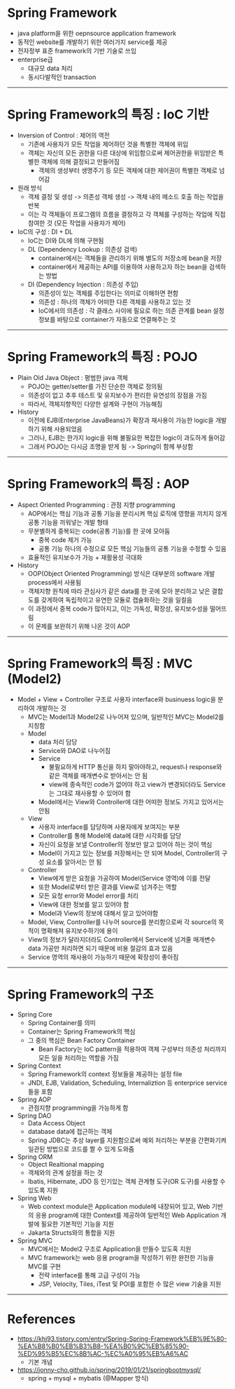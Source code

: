 # Spring Framework
- java platform을 위한 oepnsource application framework
- 동적인 website를 개발하기 위한 여러가지 service를 제공
- 전자정부 표준 framework의 기반 기술로 쓰임
- enterprise급
	- 대규모 data 처리
	- 동시다발적인 transaction
---




# Spring Framework의 특징 : IoC 기반
- Inversion of Control : 제어의 역전
	- 기존에 사용자가 모든 작업을 제어하던 것을 특별한 객체에 위임
	- 객체는 자신의 모든 권한을 다른 대상에 위임함으로써 제어권한을 위임받은 특별한 객체에 의해 결정되고 만들어짐
		- 객체의 생성부터 생명주기 등 모든 객체에 대한 제어권이 특별한 객체로 넘어감
- 원래 방식
	- 객체 결정 및 생성 -> 의존성 객체 생성 -> 객채 내의 메소드 호출 하는 작업을 반복
	- 이는 각 객체들이 프로그램의 흐름을 결정하고 각 객체를 구성하는 작업에 직접 참여한 것 (모든 작업을 사용자가 제어)
- IoC의 구성 : DI + DL
	- IoC는 DI와 DL에 의해 구현됨
	- DL (Dependency Lookup : 의존성 검색)
		- container에서는 객체들을 관리하기 위해 별도의 저장소에 bean을 저장
		- container에서 제공하는 API를 이용하여 사용하고자 하는 bean을 검색하는 방법
	- DI (Dependency Injection : 의존성 주입)
		- 의존성이 있는 객체를 주입한다는 의미로 이해하면 편함
		- 의존성 : 하나의 객체가 어떠한 다른 객체를 사용하고 있는 것
		- IoC에서의 의존성 : 각 클래스 사이에 필요로 하는 의존 관계를 bean 설정 정보를 바탕으로 container가 자동으로 연결해주는 것
---




# Spring Framework의 특징 : POJO
- Plain Old Java Object : 평범한 java 객체
	- POJO는 getter/setter를 가진 단순한 객체로 정의됨
	- 의존성이 없고 추후 테스트 및 유지보수가 편리한 유연성의 장점을 가짐
	- 따라서, 객체지향적인 다양한 설계와 구현이 가능해짐
- History
	- 이전에 EJB(Enterprise JavaBeans)가 확장과 재사용이 가능한 logic을 개발하기 위해 사용되었음
	- 그러나, EJB는 한가지 logic을 위해 불필요한 복잡한 logic이 과도하게 들어감
	- 그래서 POJO는 다시금 조명을 받게 됨 -> Spring이 함께 부상함
---




# Spring Framework의 특징 : AOP
- Aspect Oriented Programming : 관점 지향 programming
	- AOP에서는 핵심 기능과 공통 기능을 분리시켜 핵심 로직에 영향을 끼치지 않게 공통 기능을 끼워넣는 개발 형태
	- 무분별하게 중복되는 code(공통 기능)를 한 곳에 모아둠
		- 중복 code 제거 가능
		- 공통 기능 하나의 수정으로 모든 핵심 기능들의 공통 기능을 수정할 수 있음
	- 효율적인 유지보수가 가능 + 재활용성 극대화
- History
	- OOP(Object Oriented Programming) 방식은 대부분의 software 개발 process에서 사용됨
	- 객체지향 원칙에 따라 관심사가 같은 data를 한 곳에 모아 분리하고 낮은 결합도를 갖게하여 독립적이고 유연한 모듈로 캡슐화하는 것을 일컬음
	- 이 과정에서 중복 code가 많아지고, 이는 가독성, 확장성, 유지보수성을 떨어뜨림
	- 이 문제를 보완하기 위해 나온 것이 AOP
---




# Spring Framework의 특징 : MVC (Model2)
- Model + View + Controller 구조로 사용자 interface와 businuess logic을 분리하여 개발하는 것
	- MVC는 Model1과 Model2로 나누어져 있으며, 일반적인 MVC는 Model2를 지칭함
	- Model
		- data 처리 담당
		- Service와 DAO로 나누어짐
		- Service
			- 불필요하게 HTTP 통신을 하지 말아야하고, request나 response와 같은 객체를 매개변수로 받아서는 안 됨
			- view에 종속적인 code가 없어야 하고 view가 변경되더라도 Service는 그대로 재사용할 수 있어야 함
		- Model에서는 View와 Controller에 대한 어떠한 정보도 가지고 있어서는 안됨
	- View
		- 사용자 interface를 담당하며 사용자에게 보여지는 부분
		- Controller를 통해 Model에 data에 대한 시각화를 담당
		- 자신이 요청을 보낼 Controller의 정보만 알고 있어야 하는 것이 핵심
		- Model이 가지고 있는 정보를 저장해서는 안 되며 Model, Controller의 구성 요소를 알아서는 안 됨
	- Controller
		- View에게 받은 요청을 가공하여 Model(Service 영역)에 이를 전달
		- 또한 Model로부터 받은 결과를 View로 넘겨주는 역할
		- 모든 요청 error와 Model error를 처리
		- View에 대한 정보를 알고 있어야 함
		- Model과 View의 정보에 대해서 알고 있어야함
	- Model, View, Controller를 나누어 source를 분리함으로써 각 source의 목적이 명확해져 유지보수하기에 용이
	- View의 정보가 달라지더라도 Controller에서 Service에 넘겨줄 매개변수 data 가공만 처리하면 되기 때문에 비용 절감의 효과 있음
	- Service 영역의 재사용이 가능하기 때문에 확장성이 좋아짐
---




# Spring Framework의 구조
- Spring Core
	- Spring Container를 의미
	- Container는 Spring Framework의 핵심
	- 그 중의 핵심은 Bean Factory Container
		- Bean Factory는 IoC pattern을 적용하여 객체 구성부터 의존성 처리까지 모든 일을 처리하는 역할을 가짐
- Spring Context
	- Spring Framework의 context 정보들을 제공하는 설정 file
	- JNDI, EJB, Validation, Scheduling, Internaliztion 등 enterprice service들을 포함
- Spring AOP
	- 관점지향 programming을 가능하게 함
- Spring DAO
	- Data Access Object
	- database data에 접근하는 객체
	- Spring JDBC는 추상 layer를 지원함으로써 예외 처리하는 부분을 간편화기켜 일관된 방법으로 코드를 짤 수 있게 도와줌
- Spring ORM
	- Object Realtional mapping
	- 객체와의 관계 설정을 하는 것
	- Ibatis, Hibernate, JDO 등 인기있는 객체 관계형 도구(OR 도구)를 사용할 수 있도록 지원
- Spring Web
	- Web context module은 Application module에 내장되어 있고, Web 기반의 응용 program에 대한 Context를 제공하여 일반적인 Web Application 개발에 필요한 기본적인 기능을 지원
	- Jakarta Structs와의 통합을 지원
- Spring MVC
	- MVC에서는 Model2 구조로 Application을 만들수 있도혹 지원
	- MVC framework는 web 응용 program을 작성하기 위한 완전한 기능을 MVC를 구현
		- 전략 interface를 통해 고급 구성이 가능
		- JSP, Velocity, Tiles, iTest 및 POI를 포함한 수 많은 view 기술을 지원
---




# References
- https://khj93.tistory.com/entry/Spring-Spring-Framework%EB%9E%80-%EA%B8%B0%EB%B3%B8-%EA%B0%9C%EB%85%90-%ED%95%B5%EC%8B%AC-%EC%A0%95%EB%A6%AC
	- 기본 개념
- https://jonny-cho.github.io/spring/2019/01/21/springbootmysql/
	- spring + mysql + mybatis (@Mapper 방식)



